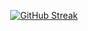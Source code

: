 <p align="center">
<a href="https://streak-stats.demolab.com?user=Aadameqq&theme=tokyonight&hide_border=true&border_radius=4.7"><img src="https://streak-stats.demolab.com?user=Aadameqq&theme=tokyonight&hide_border=true&border_radius=4.7" alt="GitHub Streak" /></a>
</p>
